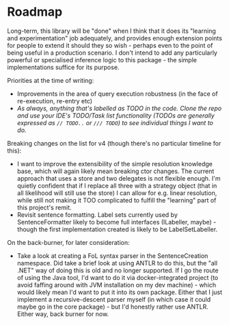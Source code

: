 ﻿# Roadmap

Long-term, this library will be "done" when I think that it does its "learning and experimentation" job adequately, and provides enough extension points for people to extend it should they so wish - perhaps even to the point of being useful in a production scenario.
I don't intend to add any particularly powerful or specialised inference logic to this package - the simple implementations suffice for its purpose.

Priorities at the time of writing:

* Improvements in the area of query execution robustness (in the face of re-execution, re-entry etc)
* *As always, anything that's labelled as TODO in the code. Clone the repo and use your IDE's TODO/Task list functionality (TODOs are generally expressed as `// TODO..` or `/// TODO`) to see individual things I want to do.*

Breaking changes on the list for v4 (though there's no particular timeline for this):

* I want to improve the extensibility of the simple resolution knowledge base, which will again likely mean breaking ctor changes.
The current approach that uses a store and two delegates is not flexible enough.
I'm quietly confident that if I replace all three with a strategy object (that in all likelihood will still use the store) I can allow for e.g. linear resolution, while still not making it TOO complicated to fulfill the "learning" part of this project's remit.
* Revisit sentence formatting. 
Label sets currently used by SentenceFormatter likely to become full interfaces (ILabeller, maybe) - though the first implementation created is likely to be LabelSetLabeller.

On the back-burner, for later consideration:

* Take a look at creating a FoL syntax parser in the SentenceCreation namespace.
Did take a brief look at using ANTLR to do this, but the "all .NET" way of doing this is old and no longer supported.
If I go the route of using the Java tool, I'd want to do it via docker-integrated project (to avoid faffing around with JVM installation on my dev machine) - which would likely mean I'd want to put it into its own package.
Either that I just implement a recursive-descent parser myself (in which case it could maybe go in the core package) - but I'd honestly rather use ANTLR.
Either way, back burner for now.
